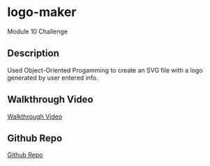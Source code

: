 # logo-maker

Module 10 Challenge

## Description

Used Object-Oriented Progamming to create an SVG file with a logo generated by user entered info.

## Walkthrough Video

[Walkthrough Video]()

## Github Repo

[Github Repo](https://github.com/mlofaso/logo-maker)
